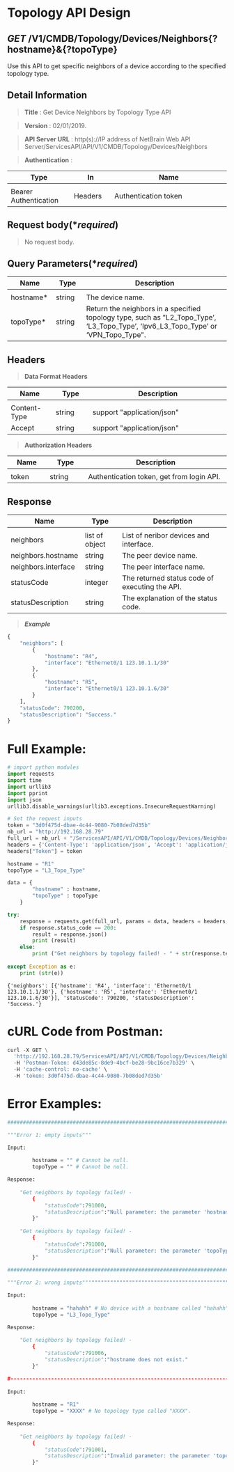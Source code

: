 
# Topology API Design

## ***GET*** /V1/CMDB/Topology/Devices/Neighbors{?hostname}&{?topoType}
Use this API to get specific neighbors of a device according to the specified topology type.

## Detail Information

> **Title** : Get Device Neighbors by Topology Type API<br>

> **Version** : 02/01/2019.

> **API Server URL** : http(s)://IP address of NetBrain Web API Server/ServicesAPI/API/V1/CMDB/Topology/Devices/Neighbors


> **Authentication** : 

|**Type**|**In**|**Name**|
|------|------|------|
|<img width=100/>|<img width=100/>|<img width=500/>|
|Bearer Authentication| Headers | Authentication token | 

## Request body(****required***)

>No request body.

## Query Parameters(****required***)

|**Name**|**Type**|**Description**|
|------|------|------|
|<img width=100/>|<img width=100/>|<img width=500/>|
|hostname* | string  | The device name.  |
|topoType* | string  | Return the neighbors in a specified topology type, such as "L2_Topo_Type’, ‘L3_Topo_Type’, ‘Ipv6_L3_Topo_Type’ or ‘VPN_Topo_Type". |

## Headers

> **Data Format Headers**

|**Name**|**Type**|**Description**|
|------|------|------|
|<img width=100/>|<img width=100/>|<img width=500/>|
| Content-Type | string  | support "application/json" |
| Accept | string  | support "application/json" |

> **Authorization Headers**

|**Name**|**Type**|**Description**|
|------|------|------|
|<img width=100/>|<img width=100/>|<img width=500/>|
| token | string  | Authentication token, get from login API. |

## Response

|**Name**|**Type**|**Description**|
|------|------|------|
|<img width=100/>|<img width=100/>|<img width=500/>|
|neighbors | list of object | List of neribor devices and interface.  |
|neighbors.hostname | string | The peer device name.  |
|neighbors.interface | string | The peer interface name. |
|statusCode| integer | The returned status code of executing the API.  |
|statusDescription| string | The explanation of the status code.  |

> ***Example***


```python
{
    "neighbors": [
        {
            "hostname": "R4",
            "interface": "Ethernet0/1 123.10.1.1/30"
        },
        {
            "hostname": "R5",
            "interface": "Ethernet0/1 123.10.1.6/30"
        }
    ],
    "statusCode": 790200,
    "statusDescription": "Success."
}
```

# Full Example:


```python
# import python modules 
import requests
import time
import urllib3
import pprint
import json
urllib3.disable_warnings(urllib3.exceptions.InsecureRequestWarning)

# Set the request inputs
token = "3d0f475d-dbae-4c44-9080-7b08ded7d35b"
nb_url = "http://192.168.28.79"
full_url = nb_url + "/ServicesAPI/API/V1/CMDB/Topology/Devices/Neighbors"
headers = {'Content-Type': 'application/json', 'Accept': 'application/json'}
headers["Token"] = token

hostname = "R1"
topoType = "L3_Topo_Type"

data = {
        "hostname" : hostname,
        "topoType" : topoType
    }

try:
    response = requests.get(full_url, params = data, headers = headers, verify = False)
    if response.status_code == 200:
        result = response.json()
        print (result)
    else:
        print ("Get neighbors by topology failed! - " + str(response.text))
    
except Exception as e:
    print (str(e)) 
```

    {'neighbors': [{'hostname': 'R4', 'interface': 'Ethernet0/1 123.10.1.1/30'}, {'hostname': 'R5', 'interface': 'Ethernet0/1 123.10.1.6/30'}], 'statusCode': 790200, 'statusDescription': 'Success.'}
    

# cURL Code from Postman:


```python
curl -X GET \
  'http://192.168.28.79/ServicesAPI/API/V1/CMDB/Topology/Devices/Neighbors?hostname=R1&topoType=L3_Topo_Type' \
  -H 'Postman-Token: d43de85c-8de9-4bcf-be28-9bc16ce7b329' \
  -H 'cache-control: no-cache' \
  -H 'token: 3d0f475d-dbae-4c44-9080-7b08ded7d35b'
```

# Error Examples:


```python
###################################################################################################################    

"""Error 1: empty inputs"""

Input:
        
        hostname = "" # Cannot be null.
        topoType = "" # Cannot be null.

Response:
    
    "Get neighbors by topology failed! - 
        {
            "statusCode":791000,
            "statusDescription":"Null parameter: the parameter 'hostname' cannot be null."
        }"
        
    "Get neighbors by topology failed! - 
        {
            "statusCode":791000,
            "statusDescription":"Null parameter: the parameter 'topoType' cannot be null."
        }"
        
###################################################################################################################    

"""Error 2: wrong inputs"""""""""""""""""""""""""""""""""""""""""""""""""""""""""""""""""""""""""""""""""""""""""

Input:
        
        hostname = "hahahh" # No device with a hostname called "hahahh"
        topoType = "L3_Topo_Type"

Response:
    
    "Get neighbors by topology failed! - 
        {
            "statusCode":791006,
            "statusDescription":"hostname does not exist."
        }"

#--------------------------------------------------------------------------------------------------------------------        
    
Input:
        
        hostname = "R1" 
        topoType = "XXXX" # No topology type called "XXXX".

Response:
    
    "Get neighbors by topology failed! - 
        {
            "statusCode":791001,
            "statusDescription":"Invalid parameter: the parameter 'topoType' is invalid."
        }"
```
